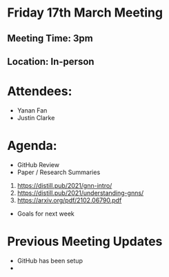 # Friday 17th March Meeting

## Meeting Time: 3pm

## Location: In-person

# Attendees:

- Yanan Fan
- Justin Clarke

# Agenda:

- GitHub Review
- Paper / Research Summaries

1. https://distill.pub/2021/gnn-intro/
2. https://distill.pub/2021/understanding-gnns/
3. https://arxiv.org/pdf/2102.06790.pdf

- Goals for next week

# Previous Meeting Updates

- GitHub has been setup
-
